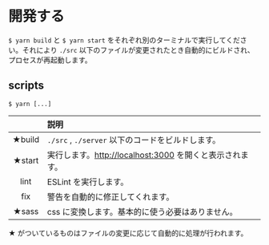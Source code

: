 # 開発する

`$ yarn build` と `$ yarn start` をそれぞれ別のターミナルで実行してください。それにより `./src` 以下のファイルが変更されたとき自動的にビルドされ、プロセスが再起動します。

## scripts

`$ yarn [...]`

|        | 説明                                                                              |
| :----: | :-------------------------------------------------------------------------------- |
| ★build | `./src` , `./server` 以下のコードをビルドします。                                 |
| ★start | 実行します。[http://localhost:3000](http://localhost:3000) を開くと表示されます。 |
|  lint  | ESLint を実行します。                                                             |
|  fix   | 警告を自動的に修正してくれます。                                                  |
| ★sass  | css に変換します。基本的に使う必要はありません。                                  |

★ がついているものはファイルの変更に応じて自動的に処理が行われます。
